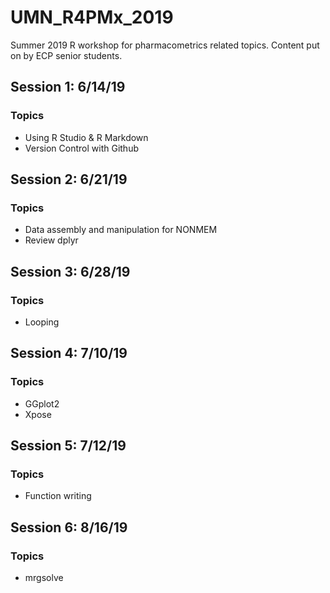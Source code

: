 # UMN_R4PMx_2019
Summer 2019 R workshop for pharmacometrics related topics. Content put on by ECP senior students.

## Session 1: 6/14/19
### Topics
+ Using R Studio & R Markdown
+ Version Control with Github

## Session 2: 6/21/19
### Topics
+ Data assembly and manipulation for NONMEM
+ Review dplyr

## Session 3: 6/28/19
### Topics
+ Looping

## Session 4: 7/10/19
### Topics
+ GGplot2
+ Xpose

## Session 5: 7/12/19
### Topics
+ Function writing

## Session 6: 8/16/19
### Topics
+ mrgsolve
